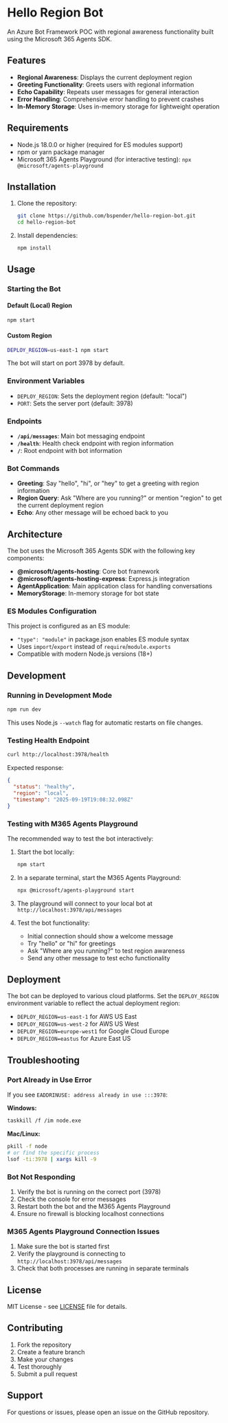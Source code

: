 # Hello Region Bot

An Azure Bot Framework POC with regional awareness functionality built using the Microsoft 365 Agents SDK.

## Features

- **Regional Awareness**: Displays the current deployment region
- **Greeting Functionality**: Greets users with regional information
- **Echo Capability**: Repeats user messages for general interaction
- **Error Handling**: Comprehensive error handling to prevent crashes
- **In-Memory Storage**: Uses in-memory storage for lightweight operation

## Requirements

- Node.js 18.0.0 or higher (required for ES modules support)
- npm or yarn package manager
- Microsoft 365 Agents Playground (for interactive testing): `npx @microsoft/agents-playground`

## Installation

1. Clone the repository:
   ```bash
   git clone https://github.com/bspender/hello-region-bot.git
   cd hello-region-bot
   ```

2. Install dependencies:
   ```bash
   npm install
   ```

## Usage

### Starting the Bot

#### Default (Local) Region
```bash
npm start
```

#### Custom Region
```bash
DEPLOY_REGION=us-east-1 npm start
```

The bot will start on port 3978 by default.

### Environment Variables

- `DEPLOY_REGION`: Sets the deployment region (default: "local")
- `PORT`: Sets the server port (default: 3978)

### Endpoints

- **`/api/messages`**: Main bot messaging endpoint
- **`/health`**: Health check endpoint with region information
- **`/`**: Root endpoint with bot information

### Bot Commands

- **Greeting**: Say "hello", "hi", or "hey" to get a greeting with region information
- **Region Query**: Ask "Where are you running?" or mention "region" to get the current deployment region
- **Echo**: Any other message will be echoed back to you

## Architecture

The bot uses the Microsoft 365 Agents SDK with the following key components:

- **@microsoft/agents-hosting**: Core bot framework
- **@microsoft/agents-hosting-express**: Express.js integration
- **AgentApplication**: Main application class for handling conversations
- **MemoryStorage**: In-memory storage for bot state

### ES Modules Configuration

This project is configured as an ES module:

- `"type": "module"` in package.json enables ES module syntax
- Uses `import`/`export` instead of `require`/`module.exports`
- Compatible with modern Node.js versions (18+)

## Development

### Running in Development Mode
```bash
npm run dev
```

This uses Node.js `--watch` flag for automatic restarts on file changes.

### Testing Health Endpoint
```bash
curl http://localhost:3978/health
```

Expected response:
```json
{
  "status": "healthy",
  "region": "local",
  "timestamp": "2025-09-19T19:08:32.098Z"
}
```

### Testing with M365 Agents Playground

The recommended way to test the bot interactively:

1. Start the bot locally:

   ```bash
   npm start
   ```

2. In a separate terminal, start the M365 Agents Playground:

   ```bash
   npx @microsoft/agents-playground start
   ```

3. The playground will connect to your local bot at `http://localhost:3978/api/messages`

4. Test the bot functionality:
   - Initial connection should show a welcome message
   - Try "hello" or "hi" for greetings
   - Ask "Where are you running?" to test region awareness
   - Send any other message to test echo functionality

## Deployment

The bot can be deployed to various cloud platforms. Set the `DEPLOY_REGION` environment variable to reflect the actual deployment region:

- `DEPLOY_REGION=us-east-1` for AWS US East
- `DEPLOY_REGION=us-west-2` for AWS US West  
- `DEPLOY_REGION=europe-west1` for Google Cloud Europe
- `DEPLOY_REGION=eastus` for Azure East US

## Troubleshooting

### Port Already in Use Error

If you see `EADDRINUSE: address already in use :::3978`:

**Windows:**
```bash
taskkill /f /im node.exe
```

**Mac/Linux:**
```bash
pkill -f node
# or find the specific process
lsof -ti:3978 | xargs kill -9
```

### Bot Not Responding

1. Verify the bot is running on the correct port (3978)
2. Check the console for error messages
3. Restart both the bot and the M365 Agents Playground
4. Ensure no firewall is blocking localhost connections

### M365 Agents Playground Connection Issues

1. Make sure the bot is started first
2. Verify the playground is connecting to `http://localhost:3978/api/messages`
3. Check that both processes are running in separate terminals

## License

MIT License - see [LICENSE](LICENSE) file for details.

## Contributing

1. Fork the repository
2. Create a feature branch
3. Make your changes
4. Test thoroughly
5. Submit a pull request

## Support

For questions or issues, please open an issue on the GitHub repository.
